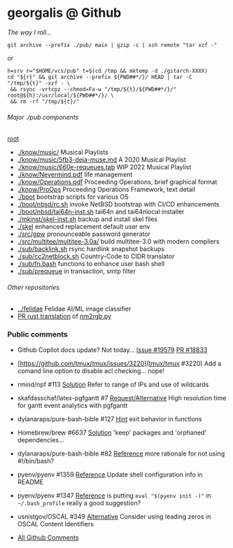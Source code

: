 # georgalis @ Github 

_The way I roll..._
```
git archive --prefix ./pub/ main | gzip -c | ssh remote "tar xzf -"
```
or
```
h=srv r="$HOME/vcs/pub" t=$(cd /tmp && mktemp -d ./gitarch-XXXX)
cd "${r}" && git archive --prefix ${PWD##*/}/ HEAD | tar -C "/tmp/${t}" -xzf - \
 && rsync -vrtcpz --chmod=Fa-w "/tmp/${t}/${PWD##*/}/" root@${h}:/usr/local/${PWD##*/}/ \
 && rm -rf "/tmp/${t}/"
```

###### Major ./pub components
[root](https://github.com/georgalis/pub/)
* [./know/music/](./know/music/) Musical Playlists
* [./know/music/5fb3-deja-muse.md](./know/music/5fb3-deja-muse.md) A 2020 Musical Playlist
* [./know/music/660e-requeues.tab](./know/music/660e-requeues.list) WIP 2022 Musical Playlist
* [./know/Nevermind.pdf](./know/Nevermind.pdf) life management
* [./know/Operations.pdf](know/Operations.pdf) Proceeding Operations, brief graphical format
* [./know/ProOps](./know/ProOps/README.md) Proceeding Operations Framework, text detail
* [./boot](./boot) bootstrap scripts for various OS
* [./boot/nbsd/rc.sh](./boot/nbsd/rc.sh) invoke NetBSD bootstrap with CI/CD enhancements
* [./boot/nbsd/tai64n-inst.sh](./boot/nbsd/tai64n-inst.sh) tai64n and tai64nlocal installer
* [./mkinst/skel-inst.sh](./mkinst/skel-inst.sh) backup and install skel files
* [./skel](./skel) enhanced replacement default user env
* [./src/gpw](./src/gpw) pronounceable password generator
* [./src/multitee/multitee-3.0a/](./src/multitee/multitee-3.0a/) build multitee-3.0 with modern compilers
* [./sub/backlink.sh](./sub/backlink.sh) rsync hardlink snapshot backups
* [./sub/cc2netblock.sh](./sub/cc2netblock.sh) Country-Code to CIDR translator
* [./sub/fn.bash](./sub/fn.bash) functions to enhance user bash shell
* [./sub/prequeue](sub/prequeue) in transaction, smtp filter

###### Other repositories
* [../felidae](../felidae) Felidae AI/ML image classifier
* [PR rust translation](../colab-61cc/pull/1) of [nm2rgb.py](../colab-61cc/tree/tint/tint)

### Public comments

* Github Copilot docs update? Not today... [Issue #19579](https://github.com/community/community/discussions/19579) [PR #18833](https://github.com/github/docs/pull/18833)

* [https://github.com/tmux/tmux/issues/3220](tmux/tmux #3220) Add a comand line option to disable acl checking... nope!

* rmind/npf #113 [Solution](https://github.com/rmind/npf/issues/113#issuecomment-1157142538) Refer to range of IPs and use of wildcards

*  skafdasschaf/latex-pgfgantt #7 [Request/Alternative](https://github.com/skafdasschaf/latex-pgfgantt/issues/7#issuecomment-1149038354) High resolution time for gantt event analytics with pgfgantt

*  dylanaraps/pure-bash-bible #127 [Hint](https://github.com/dylanaraps/pure-bash-bible/pull/127#issuecomment-1081019748) exit behavior in functions

* Homebrew/brew #6637 [Solution](https://github.com/Homebrew/brew/issues/6637#issuecomment-545629991) 'keep' packages and 'orphaned' dependencies... 

* dylanaraps/pure-bash-bible #82 [Reference](https://github.com/dylanaraps/pure-bash-bible/issues/82#issuecomment-534194819) more rationale for not using #!/bin/bash? 

* pyenv/pyenv #1359 [Reference](https://github.com/pyenv/pyenv/pull/1359#issuecomment-504700287) Update shell configuration info in README 

* pyenv/pyenv #1347 [Reference](https://github.com/pyenv/pyenv/issues/1347#issuecomment-504034842) is putting `eval "$(pyenv init -)"` in `~/.bash_profile` really a good suggestion? 

* usnistgov/OSCAL #349 [Alternative](https://github.com/usnistgov/OSCAL/issues/349#issuecomment-546127937) Consider using leading zeros in OSCAL Content Identifiers 

* [All Github Comments](https://github.com/search?q=commenter%3Ageorgalis)

